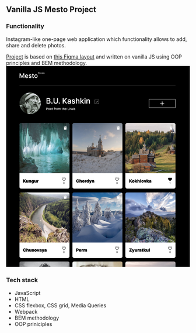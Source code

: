 ## Vanilla JS Mesto Project
### Functionality

Instagram-like one-page web application which functionality allows to add, share and delete photos.

[Project](brododigitale.github.io/mesto/) is based on [this Figma layout](https://www.figma.com/file/2cn9N9jSkmxD84oJik7xL7/JavaScript.-Sprint-4?node-id=0%3A1) and written on vanilla JS using OOP principles and BEM methodology.  
![Mesto Project](/src/images/Mesto_preview.png)
### Tech stack
* JavaScript 
* HTML
* CSS flexbox, CSS grid, Media Queries
* Webpack
* BEM methodology
* OOP priniciples
